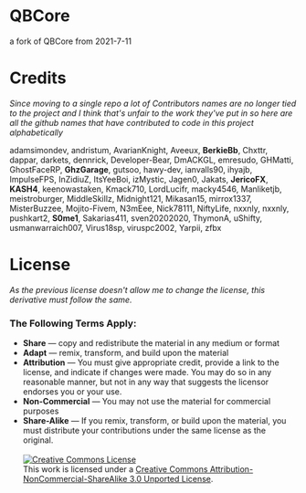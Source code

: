 # QBCore
a fork of QBCore from 2021-7-11




# Credits

*Since moving to a single repo a lot of Contributors names are no longer tied to the project and I think that's unfair to the work they've put in so here are all the github names that have contributed to code in this project alphabetically*

adamsimondev, andristum, AvarianKnight, Aveeux, **BerkieBb**, Chxttr, dappar, darkets, dennrick, Developer-Bear, DmACKGL, emresudo, GHMatti, GhostFaceRP, **GhzGarage**, gutsoo, hawy-dev, ianvalls90, ihyajb, ImpulseFPS, InZidiuZ, ItsYeeBoi, izMystic, Jagen0, Jakats, **JericoFX**, **KASH4**, keenowastaken, Kmack710, LordLucifr, macky4546, Manliketjb, meistroburger, MiddleSkillz, Midnight121, Mikasan15, mirrox1337, MisterBuzzee, Mojito-Fivem, N3mEee, Nick78111, NiftyLife, nxxnly, nxxnly, pushkart2, **S0me1**, Sakarias411, sven20202020, ThymonA, uShifty, usmanwarraich007, Virus18sp, viruspc2002, Yarpii, zfbx


# License

*As the previous license doesn't allow me to change the license, this derivative must follow the same.*

<h3 style="text-align: left" resource="http://creativecommons.org/ns#Reproduction" rel="cc:permits">The Following Terms Apply:</h3>
<ul class="license-properties">
<li class="license share" rel="cc:permits" resource="http://creativecommons.org/ns#Distribution">
<strong>Share</strong> — copy and redistribute the material in any medium or format
</li>
<li class="license remix" rel="cc:permits" resource="http://creativecommons.org/ns#DerivativeWorks">
<strong>Adapt</strong> — remix, transform, and build upon the material
</li>
 <li class="license remix" rel="cc:permits" resource="http://creativecommons.org/ns#DerivativeWorks">
<strong>Attribution</strong> — You must give appropriate credit, provide a link to the license, and indicate if changes were made. You may do so in any reasonable manner, but not in any way that suggests the licensor endorses you or your use.
</li>
<li class="license remix" rel="cc:permits" resource="http://creativecommons.org/ns#DerivativeWorks">
<strong>Non-Commercial</strong> — You may not use the material for commercial purposes
</li>
<li class="license remix" rel="cc:permits" resource="http://creativecommons.org/ns#DerivativeWorks">
<strong>Share-Alike</strong> — If you remix, transform, or build upon the material, you must distribute your contributions under the same license as the original.
</li>
<br> 
<a rel="license" href="http://creativecommons.org/licenses/by-nc-sa/3.0/"><img alt="Creative Commons License" style="border-width:0" src="https://i.creativecommons.org/l/by-nc-sa/3.0/88x31.png" /></a><br />This work is licensed under a <a rel="license" href="http://creativecommons.org/licenses/by-nc-sa/3.0/">Creative Commons Attribution-NonCommercial-ShareAlike 3.0 Unported License</a>.